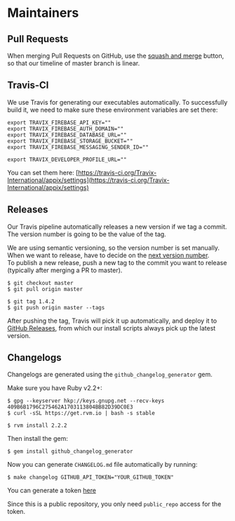 # Maintainers

## Pull Requests

When merging Pull Requests on GitHub, use the [squash and merge](https://github.com/blog/2141-squash-your-commits) button, so that our timeline of master branch is linear.

## Travis-CI

We use Travis for generating our executables automatically. To successfully build it, we need to make sure these environment variables are set there:

```
export TRAVIX_FIREBASE_API_KEY=""
export TRAVIX_FIREBASE_AUTH_DOMAIN=""
export TRAVIX_FIREBASE_DATABASE_URL=""
export TRAVIX_FIREBASE_STORAGE_BUCKET=""
export TRAVIX_FIREBASE_MESSAGING_SENDER_ID=""

export TRAVIX_DEVELOPER_PROFILE_URL=""
```

You can set them here: [https://travis-ci.org/Travix-International/appix/settings](https://travis-ci.org/Travix-International/appix/settings)

## Releases

Our Travis pipeline automatically releases a new version if we tag a commit. The version number is going to be the value of the tag.

We are using semantic versioning, so the version number is set manually. When we want to release, have to decide on the [next version number](https://github.com/Travix-International/appix/releases).  
To publish a new release, push a new tag to the commit you want to release (typically after merging a PR to master).

```
$ git checkout master
$ git pull origin master

$ git tag 1.4.2
$ git push origin master --tags
```

After pushing the tag, Travis will pick it up automatically, and deploy it to [GitHub Releases](https://github.com/Travix-International/appix/releases), from which our install scripts always pick up the latest version.

## Changelogs

Changelogs are generated using the `github_changelog_generator` gem.

Make sure you have Ruby v2.2+:

```
$ gpg --keyserver hkp://keys.gnupg.net --recv-keys 409B6B1796C275462A1703113804BB82D39DC0E3
$ curl -sSL https://get.rvm.io | bash -s stable

$ rvm install 2.2.2
```

Then install the gem:

```
$ gem install github_changelog_generator
```

Now you can generate `CHANGELOG.md` file automatically by running:

```
$ make changelog GITHUB_API_TOKEN="YOUR_GITHUB_TOKEN"
```

You can generate a token [here](https://github.com/settings/tokens/new?description=GitHub%20Changelog%20Generator%20token)

Since this is a public repository, you only need `public_repo` access for the token.
